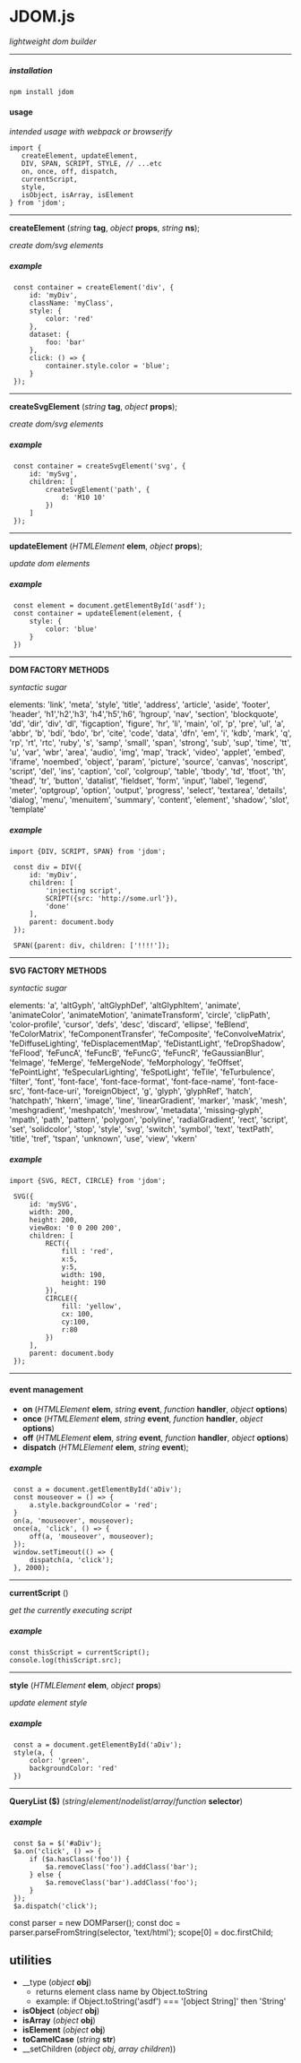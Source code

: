 



# JDOM.js

_lightweight dom builder_

---







##### installation

```
npm install jdom

```

#### usage

_intended usage with webpack or browserify_

```
import {
   createElement, updateElement,
   DIV, SPAN, SCRIPT, STYLE, // ...etc
   on, once, off, dispatch,
   currentScript,
   style,
   isObject, isArray, isElement
} from 'jdom';
```

---






__createElement__ (_string_ __tag__, _object_ __props__, _string_ __ns__);

_create dom/svg elements_

##### example
```
 const container = createElement('div', {
     id: 'myDiv',
     className: 'myClass',
     style: {
         color: 'red'
     },
     dataset: {
         foo: 'bar'
     },
     click: () => {
         container.style.color = 'blue';
     }
 });
```








---






__createSvgElement__ (_string_ __tag__, _object_ __props__);

_create dom/svg elements_

##### example
```
 const container = createSvgElement('svg', {
     id: 'mySvg',
     children: [
         createSvgElement('path', {
             d: 'M10 10'
         })
     ]
 });
```







---






__updateElement__ (_HTMLElement_ __elem__, _object_ __props__);

_update dom elements_

##### example
```
 const element = document.getElementById('asdf');
 const container = updateElement(element, {
     style: {
         color: 'blue'
     }
 })
```







---






__DOM FACTORY METHODS__

_syntactic sugar_

elements: 'link', 'meta', 'style', 'title', 'address', 'article', 'aside', 'footer', 'header', 'h1','h2','h3', 'h4','h5','h6', 'hgroup', 'nav', 'section', 'blockquote', 'dd', 'dir', 'div', 'dl', 'figcaption', 'figure', 'hr', 'li', 'main', 'ol', 'p', 'pre', 'ul', 'a', 'abbr', 'b', 'bdi', 'bdo', 'br', 'cite', 'code', 'data', 'dfn', 'em', 'i', 'kdb', 'mark', 'q', 'rp', 'rt', 'rtc', 'ruby', 's', 'samp', 'small', 'span', 'strong', 'sub', 'sup', 'time', 'tt', 'u', 'var', 'wbr', 'area', 'audio', 'img', 'map', 'track', 'video', 'applet', 'embed', 'iframe', 'noembed', 'object', 'param', 'picture', 'source', 'canvas', 'noscript', 'script', 'del', 'ins', 'caption', 'col', 'colgroup', 'table', 'tbody', 'td', 'tfoot', 'th', 'thead', 'tr', 'button', 'datalist', 'fieldset', 'form', 'input', 'label', 'legend', 'meter', 'optgroup', 'option', 'output', 'progress', 'select', 'textarea', 'details', 'dialog', 'menu', 'menuitem', 'summary', 'content', 'element', 'shadow', 'slot', 'template'

##### example
```
import {DIV, SCRIPT, SPAN} from 'jdom';

 const div = DIV({
     id: 'myDiv',
     children: [
         'injecting script',
         SCRIPT({src: 'http://some.url'}),
         'done'
     ],
     parent: document.body
 });

 SPAN({parent: div, children: ['!!!!']);
```






---






__SVG FACTORY METHODS__

_syntactic sugar_

elements: 'a', 'altGyph', 'altGlyphDef', 'altGlyphItem', 'animate', 'animateColor', 'animateMotion', 'animateTransform', 'circle', 'clipPath', 'color-profile', 'cursor', 'defs', 'desc', 'discard', 'ellipse', 'feBlend', 'feColorMatrix', 'feComponentTransfer', 'feComposite', 'feConvolveMatrix', 'feDiffuseLighting', 'feDisplacementMap', 'feDistantLight', 'feDropShadow', 'feFlood', 'feFuncA', 'feFuncB', 'feFuncG', 'feFuncR', 'feGaussianBlur', 'feImage', 'feMerge', 'feMergeNode', 'feMorphology', 'feOffset', 'fePointLight', 'feSpecularLighting', 'feSpotLight', 'feTile', 'feTurbulence', 'filter', 'font', 'font-face', 'font-face-format', 'font-face-name', 'font-face-src', 'font-face-uri', 'foreignObject', 'g', 'glyph', 'glyphRef', 'hatch', 'hatchpath', 'hkern', 'image', 'line', 'linearGradient', 'marker', 'mask', 'mesh', 'meshgradient', 'meshpatch', 'meshrow', 'metadata', 'missing-glyph', 'mpath', 'path', 'pattern', 'polygon', 'polyline', 'radialGradient', 'rect', 'script', 'set', 'solidcolor', 'stop', 'style', 'svg', 'switch', 'symbol', 'text', 'textPath', 'title', 'tref', 'tspan', 'unknown', 'use', 'view', 'vkern'

##### example
```
import {SVG, RECT, CIRCLE} from 'jdom';

 SVG({
     id: 'mySVG',
     width: 200,
     height: 200,
     viewBox: '0 0 200 200',
     children: [
         RECT({
             fill : 'red',
             x:5,
             y:5,
             width: 190,
             height: 190
         }),
         CIRCLE({
             fill: 'yellow',
             cx: 100,
             cy:100,
             r:80
         })
     ],
     parent: document.body
 });
```







---






#### event management

* __on__ (_HTMLElement_ __elem__, _string_ __event__, _function_ __handler__, _object_ __options__)
* __once__ (_HTMLElement_ __elem__, _string_ __event__, _function_ __handler__, _object_ __options__)
* __off__ (_HTMLElement_ __elem__, _string_ __event__, _function_ __handler__, _object_ __options__)
* __dispatch__ (_HTMLElement_ __elem__, _string_ __event__);

##### example
```
 const a = document.getElementById('aDiv');
 const mouseover = () => {
     a.style.backgroundColor = 'red';
 }
 on(a, 'mouseover', mouseover);
 once(a, 'click', () => {
     off(a, 'mouseover', mouseover);
 });
 window.setTimeout(() => {
     dispatch(a, 'click');
 }, 2000);
```






---






__currentScript__ ()

_get the currently executing script_

##### example

```
const thisScript = currentScript();
console.log(thisScript.src);
```






---






__style__ (_HTMLElement_ __elem__, _object_ __props__)

_update element style_

##### example
```
 const a = document.getElementById('aDiv');
 style(a, {
     color: 'green',
     backgroundColor: 'red'
 })
```







---






__QueryList ($)__ (_string_/_element_/_nodelist_/_array_/_function_ __selector__)

##### example
```
 const $a = $('#aDiv');
 $a.on('click', () => {
     if ($a.hasClass('foo')) {
         $a.removeClass('foo').addClass('bar');
     } else {
         $a.removeClass('bar').addClass('foo');
     }
 });
 $a.dispatch('click');
```







const parser = new DOMParser();
const doc = parser.parseFromString(selector, 'text/html');
scope[0] = doc.firstChild;






## utilities

* __type (_object_ __obj__)
    * returns element class name by Object.toString
    * example: if Object.toString('asdf') === '[object String]' then 'String'
* __isObject__ (_object_ __obj__)
* __isArray__ (_object_ __obj__)
* __isElement__ (_object_ __obj__)
* __toCamelCase__ (_string_ __str__)
* __setChildren (_object_ _obj_, _array_ _children_))




